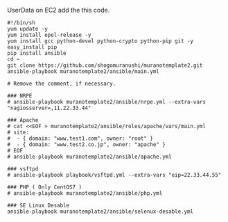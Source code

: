 UserData on EC2 add the this code.

    #!/bin/sh
    yum update -y
    yum install epel-release -y
    yum install gcc python-devel python-crypto python-pip git -y
    easy_install pip
    pip install ansible
    cd ~
    git clone https://github.com/shogomuranushi/muranotemplate2.git
    ansible-playbook muranotemplate2/ansible/main.yml

    # Remove the comment, if necessary.

    ### NRPE
    # ansible-playbook muranotemplate2/ansible/nrpe.yml --extra-vars "nagiosserver=,11.22.33.44"

    ### Apache
    # cat <<EOF > muranotemplate2/ansible/roles/apache/vars/main.yml
    # site:
    #  - { domain: "www.test1.com", owner: "root" }
    #  - { domain: "www.test2.co.jp", owner: "apache" }
    # EOF
    # ansible-playbook muranotemplate2/ansible/apache.yml

    ### vsftpd
    # ansible-playbook playbook/vsftpd.yml --extra-vars "eip=22.33.44.55"
 
    ### PHP ( Only CentOS7 )
    # ansible-playbook muranotemplate2/ansible/php.yml

    ### SE Linux Desable
    ansible-playbook muranotemplate2/ansible/selenux-desable.yml
